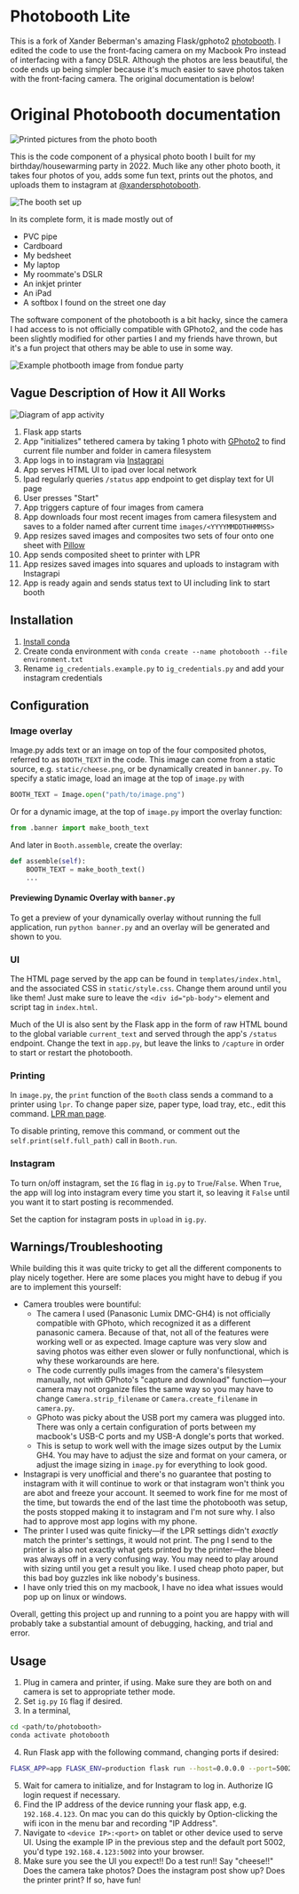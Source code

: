 # Photobooth Lite

This is a fork of Xander Beberman's amazing Flask/gphoto2 [photobooth](https://github.com/xanwich/photobooth). I edited the code to use the front-facing camera on my Macbook Pro instead of interfacing with a fancy DSLR. Although the photos are less beautiful, the code ends up being simpler because it's much easier to save photos taken with the front-facing camera. The original documentation is below!

# Original Photobooth documentation

![Printed pictures from the photo booth](/docs/img/pics.webp)

This is the code component of a physical photo booth I built for my birthday/housewarming party in 2022. Much like any other photo booth, it takes four photos of you, adds some fun text, prints out the photos, and uploads them to instagram at [@xandersphotobooth](https://www.instagram.com/xandersphotobooth/).

![The booth set up](/docs/img/booth.webp)

In its complete form, it is made mostly out of

- PVC pipe
- Cardboard
- My bedsheet
- My laptop
- My roommate's DSLR
- An inkjet printer
- An iPad
- A softbox I found on the street one day

The software component of the photobooth is a bit hacky, since the camera I had access to is not officially compatible with GPhoto2, and the code has been slightly modified for other parties I and my friends have thrown, but it's a fun project that others may be able to use in some way.

![Example photbooth image from fondue party](/docs/img/booth-fondue.webp)

## Vague Description of How it All Works

![Diagram of app activity](/docs/img/pb-diagram.png)

1. Flask app starts
1. App "initializes" tethered camera by taking 1 photo with [GPhoto2](https://github.com/gphoto/gphoto2) to find current file number and folder in camera filesystem
1. App logs in to instagram via [Instagrapi](https://subzeroid.github.io/instagrapi/)
1. App serves HTML UI to ipad over local network
1. Ipad regularly queries `/status` app endpoint to get display text for UI page
1. User presses "Start"
1. App triggers capture of four images from camera
1. App downloads four most recent images from camera filesystem and saves to a folder named after current time `images/<YYYYMMDDTHHMMSS>`
1. App resizes saved images and composites two sets of four onto one sheet with [Pillow](https://github.com/python-pillow/Pillow)
1. App sends composited sheet to printer with LPR
1. App resizes saved images into squares and uploads to instagram with Instagrapi
1. App is ready again and sends status text to UI including link to start booth

## Installation

1. [Install conda](https://docs.anaconda.com/free/miniconda/miniconda-install/)
1. Create conda environment with `conda create --name photobooth --file environment.txt`
1. Rename `ig_credentials.example.py` to `ig_credentials.py` and add your instagram credentials

## Configuration

### Image overlay

Image.py adds text or an image on top of the four composited photos, referred to as `BOOTH_TEXT` in the code. This image can come from a static source, e.g. `static/cheese.png`, or be dynamically created in `banner.py`. To specify a static image, load an image at the top of `image.py` with

```python
BOOTH_TEXT = Image.open("path/to/image.png")
```

Or for a dynamic image, at the top of `image.py` import the overlay function:

```python
from .banner import make_booth_text
```

And later in `Booth.assemble`, create the overlay:

```python
def assemble(self):
    BOOTH_TEXT = make_booth_text()
    ...
```

#### Previewing Dynamic Overlay with `banner.py`

To get a preview of your dynamically overlay without running the full application, run `python banner.py` and an overlay will be generated and shown to you.

### UI

The HTML page served by the app can be found in `templates/index.html`, and the associated CSS in `static/style.css`. Change them around until you like them! Just make sure to leave the `<div id="pb-body">` element and script tag in `index.html`.

Much of the UI is also sent by the Flask app in the form of raw HTML bound to the global variable `current_text` and served through the app's `/status` endpoint. Change the text in `app.py`, but leave the links to `/capture` in order to start or restart the photobooth.

### Printing

In `image.py`, the `print` function of the `Booth` class sends a command to a printer using `lpr`. To change paper size, paper type, load tray, etc., edit this command. [LPR man page](https://www.man7.org/linux/man-pages/man1/lpr.1.html).

To disable printing, remove this command, or comment out the `self.print(self.full_path)` call in `Booth.run`.

### Instagram

To turn on/off instagram, set the `IG` flag in `ig.py` to `True`/`False`. When `True`, the app will log into instagram every time you start it, so leaving it `False` until you want it to start posting is recommended.

Set the caption for instagram posts in `upload` in `ig.py`.

## Warnings/Troubleshooting

While building this it was quite tricky to get all the different components to play nicely together. Here are some places you might have to debug if you are to implement this yourself:

- Camera troubles were bountiful:
  - The camera I used (Panasonic Lumix DMC-GH4) is not officially compatible with GPhoto, which recognized it as a different panasonic camera. Because of that, not all of the features were working well or as expected. Image capture was very slow and saving photos was either even slower or fully nonfunctional, which is why these workarounds are here.
  - The code currently pulls images from the camera's filesystem manually, not with GPhoto's "capture and download" function—your camera may not organize files the same way so you may have to change `Camera.strip_filename` or `Camera.create_filename` in `camera.py`.
  - GPhoto was picky about the USB port my camera was plugged into. There was only a certain configuration of ports between my macbook's USB-C ports and my USB-A dongle's ports that worked.
  - This is setup to work well with the image sizes output by the Lumix GH4. You may have to adjust the size and format on your camera, or adjust the image sizing in `image.py` for everything to look good.
- Instagrapi is very unofficial and there's no guarantee that posting to instagram with it will continue to work or that instagram won't think you are abot and freeze your account. It seemed to work fine for me most of the time, but towards the end of the last time the photobooth was setup, the posts stopped making it to instagram and I'm not sure why. I also had to approve most app logins with my phone.
- The printer I used was quite finicky—if the LPR settings didn't _exactly_ match the printer's settings, it would not print. The png I send to the printer is also not exactly what gets printed by the printer—the bleed was always off in a very confusing way. You may need to play around with sizing until you get a result you like. I used cheap photo paper, but this bad boy guzzles ink like nobody's business.
- I have only tried this on my macbook, I have no idea what issues would pop up on linux or windows.

Overall, getting this project up and running to a point you are happy with will probably take a substantial amount of debugging, hacking, and trial and error.

## Usage

1. Plug in camera and printer, if using. Make sure they are both on and camera is set to appropriate tether mode.
2. Set `ig.py` `IG` flag if desired.
3. In a terminal,

```bash
cd <path/to/photobooth>
conda activate photobooth
```

4. Run Flask app with the following command, changing ports if desired:

```bash
FLASK_APP=app FLASK_ENV=production flask run --host=0.0.0.0 --port=5002
```

5. Wait for camera to initialize, and for Instagram to log in. Authorize IG login request if necessary.
6. Find the IP address of the device running your flask app, e.g. `192.168.4.123`. On mac you can do this quickly by Option-clicking the wifi icon in the menu bar and recording "IP Address".
7. Navigate to `<device IP>:<port>` on tablet or other device used to serve UI. Using the example IP in the previous step and the default port 5002, you'd type `192.168.4.123:5002` into your browser.
8. Make sure you see the UI you expect!! Do a test run!! Say "cheese!!" Does the camera take photos? Does the instagram post show up? Does the printer print? If so, have fun!
